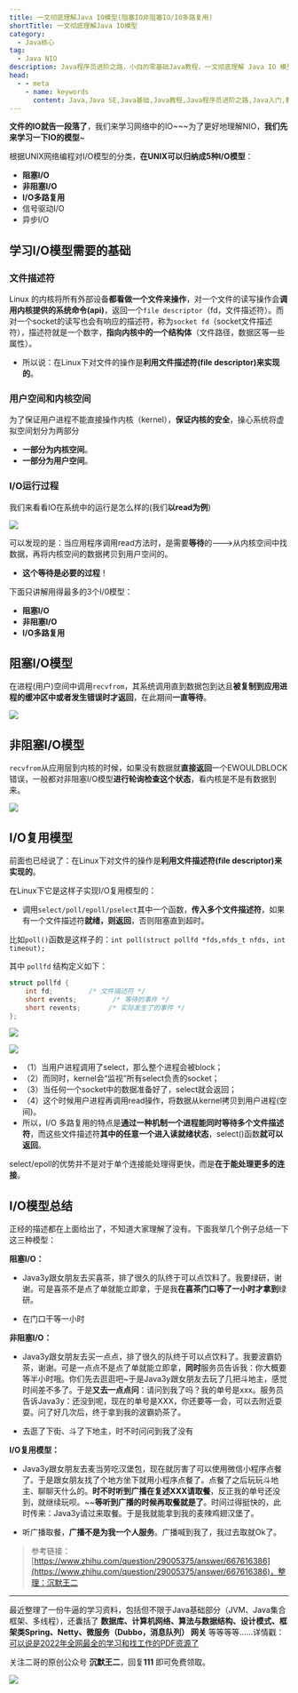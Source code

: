 ```yaml
---
title: 一文彻底理解Java IO模型(阻塞IO非阻塞IO/IO多路复用)
shortTitle: 一文彻底理解Java IO模型
category:
  - Java核心
tag:
  - Java NIO
description: Java程序员进阶之路，小白的零基础Java教程，一文彻底理解 Java IO 模型(非阻塞 IO/IO多路复用/异步IO)
head:
  - - meta
    - name: keywords
      content: Java,Java SE,Java基础,Java教程,Java程序员进阶之路,Java入门,教程,nio,多路复用,阻塞IO
---
```



**文件的IO就告一段落了**，我们来学习网络中的IO~~~为了更好地理解NIO，**我们先来学习一下IO的模型**~

根据UNIX网络编程对I/O模型的分类，**在UNIX可以归纳成5种I/O模型**：

*   **阻塞I/O**
*   **非阻塞I/O**
*   **I/O多路复用**
*   信号驱动I/O
*   异步I/O

## 学习I/O模型需要的基础

### 文件描述符

Linux 的内核将所有外部设备**都看做一个文件来操作**，对一个文件的读写操作会**调用内核提供的系统命令(api)**，返回一个`file descriptor`（fd，文件描述符）。而对一个socket的读写也会有响应的描述符，称为`socket fd`（socket文件描述符），描述符就是一个数字，**指向内核中的一个结构体**（文件路径，数据区等一些属性）。

*   所以说：在Linux下对文件的操作是**利用文件描述符(file descriptor)来实现的**。

### 用户空间和内核空间

为了保证用户进程不能直接操作内核（kernel），**保证内核的安全**，操心系统将虚拟空间划分为两部分

*   **一部分为内核空间**。
*   **一部分为用户空间**。

### I/O运行过程

我们来看看IO在系统中的运行是怎么样的(我们**以read为例**)



![](https://cdn.tobebetterjavaer.com/tobebetterjavaer/images/nio/moxing-54ee4738-b689-4026-863f-13e456b374de.jpg)



可以发现的是：当应用程序调用read方法时，是需要**等待**的--->从内核空间中找数据，再将内核空间的数据拷贝到用户空间的。

*   **这个等待是必要的过程**！

下面只讲解用得最多的3个I/0模型：

*   **阻塞I/O**
*   **非阻塞I/O**
*   **I/O多路复用**

## 阻塞I/O模型

在进程(用户)空间中调用`recvfrom`，其系统调用直到数据包到达且**被复制到应用进程的缓冲区中或者发生错误时才返回**，在此期间**一直等待**。



![](https://cdn.tobebetterjavaer.com/tobebetterjavaer/images/nio/moxing-8a1cb207-6c56-4bd8-8489-c21d5a76e1ca.jpg)



## 非阻塞I/O模型

`recvfrom`从应用层到内核的时候，如果没有数据就**直接返回**一个EWOULDBLOCK错误，一般都对非阻塞I/O模型**进行轮询检查这个状态**，看内核是不是有数据到来。



![](https://cdn.tobebetterjavaer.com/tobebetterjavaer/images/nio/moxing-6590a3de-0e7c-4ce2-aa1c-815625095e62.jpg)



## I/O复用模型

前面也已经说了：在Linux下对文件的操作是**利用文件描述符(file descriptor)来实现的**。

在Linux下它是这样子实现I/O复用模型的：

*   调用`select/poll/epoll/pselect`其中一个函数，**传入多个文件描述符**，如果有一个文件描述符**就绪，则返回**，否则阻塞直到超时。

比如`poll()`函数是这样子的：`int poll(struct pollfd *fds,nfds_t nfds, int timeout);`

其中 `pollfd` 结构定义如下：

```c
struct pollfd {
    int fd;         /* 文件描述符 */
    short events;         /* 等待的事件 */
    short revents;       /* 实际发生了的事件 */
};
```



![](https://cdn.tobebetterjavaer.com/tobebetterjavaer/images/nio/moxing-aec90e84-33c5-4f5b-997e-8db54d6bce88.jpg)





![](https://cdn.tobebetterjavaer.com/tobebetterjavaer/images/nio/moxing-62def8ad-3ca3-467b-81f6-5d0a31dd7fdc.jpg)



*   （1）当用户进程调用了select，那么整个进程会被block；
*   （2）而同时，kernel会“监视”所有select负责的socket；
*   （3）当任何一个socket中的数据准备好了，select就会返回；
*   （4）这个时候用户进程再调用read操作，将数据从kernel拷贝到用户进程(空间)。
*   所以，I/O 多路复用的特点是**通过一种机制一个进程能同时等待多个文件描述符**，而这些文件描述符**其中的任意一个进入读就绪状态**，select()函数**就可以返回**。

select/epoll的优势并不是对于单个连接能处理得更快，而是**在于能处理更多的连接**。

## I/O模型总结

正经的描述都在上面给出了，不知道大家理解了没有。下面我举几个例子总结一下这三种模型：

**阻塞I/O：**

*   Java3y跟女朋友去买喜茶，排了很久的队终于可以点饮料了。我要绿研，谢谢。可是喜茶不是点了单就能立即拿，于是我**在喜茶门口等了一小时才拿到**绿研。

*   在门口干等一小时



**非阻塞I/O：**

*   Java3y跟女朋友去买一点点，排了很久的队终于可以点饮料了。我要波霸奶茶，谢谢。可是一点点不是点了单就能立即拿，**同时**服务员告诉我：你大概要等半小时哦。你们先去逛逛吧~于是Java3y跟女朋友去玩了几把斗地主，感觉时间差不多了。于是**又去一点点问**：请问到我了吗？我的单号是xxx。服务员告诉Java3y：还没到呢，现在的单号是XXX，你还要等一会，可以去附近耍耍。问了好几次后，终于拿到我的波霸奶茶了。

*   去逛了下街、斗了下地主，时不时问问到我了没有



**I/O复用模型：**

*   Java3y跟女朋友去麦当劳吃汉堡包，现在就厉害了可以使用微信小程序点餐了。于是跟女朋友找了个地方坐下就用小程序点餐了。点餐了之后玩玩斗地主、聊聊天什么的。**时不时听到广播在复述XXX请取餐**，反正我的单号还没到，就继续玩呗。~~**等听到广播的时候再取餐就是了**。时间过得挺快的，此时传来：Java3y请过来取餐。于是我就能拿到我的麦辣鸡翅汉堡了。

*   听广播取餐，**广播不是为我一个人服务**。广播喊到我了，我过去取就Ok了。

>参考链接：[https://www.zhihu.com/question/29005375/answer/667616386](https://www.zhihu.com/question/29005375/answer/667616386)，整理：沉默王二

---------

最近整理了一份牛逼的学习资料，包括但不限于Java基础部分（JVM、Java集合框架、多线程），还囊括了 **数据库、计算机网络、算法与数据结构、设计模式、框架类Spring、Netty、微服务（Dubbo，消息队列） 网关** 等等等等……详情戳：[可以说是2022年全网最全的学习和找工作的PDF资源了](https://tobebetterjavaer.com/pdf/programmer-111.html)

关注二哥的原创公众号 **沉默王二**，回复**111** 即可免费领取。


![](https://cdn.tobebetterjavaer.com/tobebetterjavaer/images/xingbiaogongzhonghao.png)